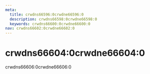```yaml
---
meta:
  title: crwdns66596:0crwdne66596:0
  description: crwdns66598:0crwdne66598:0
  keywords: crwdns66600:0crwdne66600:0
nav: crwdns66602:0crwdne66602:0
---
```


# crwdns66604:0crwdne66604:0

crwdns66606:0crwdne66606:0

<entry-ad />

<backmatter />
